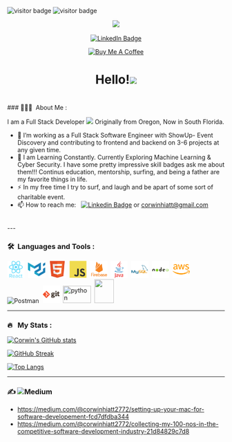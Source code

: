  ![visitor badge](https://visitor-badge.imlete.cn/?id=github.CorwinHiatt.visitor-badge) 
 ![visitor badge](https://visitor-badge.imlete.cn/?id=github.CorwinHiatt.visitor-badge&labelColor=f00)

<p align="center"><img src="https://media.giphy.com/media/M9gbBd9nbDrOTu1Mqx/giphy.gif" width="100"/></p>
<p align="center">
<a href="https://www.linkedin.com/in/corwinhiatt"><img src="https://img.shields.io/badge/LinkedIn-blue?style=for-the-badge&logo=linkedin&logoColor=white" alt="LinkedIn Badge"></a>
</p>
<p align="center">
<a href="https://www.buymeacoffee.com/corwinhiatt" target="_blank"><img src="https://cdn.buymeacoffee.com/buttons/default-orange.png" alt="Buy Me A Coffee" height="41" width="174"></a>
</p>


<h1 align="center">Hello!<img src="https://media.giphy.com/media/hvRJCLFzcasrR4ia7z/giphy.gif" width="40"></h1>

<h1 src="https://giphy.com/embed/vqxviVfqGAa14SgeiC" width="480" height="480" ></h1>
### 👨🏽‍💻 &nbsp;About Me :

I am a Full Stack Developer <img src="https://media.giphy.com/media/WUlplcMpOCEmTGBtBW/giphy.gif" width="30"> Originally from Oregon, Now in South Florida.

- 🔭 I’m working as a Full Stack Software Engineer with ShowUp- Event Discovery and contributing to frontend and backend on 3-6 projects at any given time.
- 🌱 I am Learning Constantly. Currently Exploring Machine Learning & Cyber Security. I have some pretty impressive skill badges ask me about them!!! Continus education, mentorship, surfing, and being a father are my favorite things in life. 
- ⚡ In my free time I try to surf, and laugh and be apart of some sort of charitable event. 
- 📫 How to reach me: &nbsp; [![Linkedin Badge](https://img.shields.io/badge/-Corwin-blue?style=flat&logo=Linkedin&logoColor=white)](https://www.linkedin.com/in/corwinhiatt) or corwinhiatt@gmail.com
</br>
---

### 🛠 &nbsp;Languages and Tools :

<p>
<img src="https://github.com/devicons/devicon/blob/master/icons/react/react-original-wordmark.svg" title="React" alt="React" width="40" height="40"/>&nbsp;
<img src="https://github.com/devicons/devicon/blob/master/icons/materialui/materialui-original.svg" title="Material UI" alt="Material UI" width="40" height="40"/>&nbsp;
<img src="https://github.com/devicons/devicon/blob/master/icons/html5/html5-original.svg" title="HTML5" alt="HTML" width="40" height="40"/>&nbsp;
<img src="https://github.com/devicons/devicon/blob/master/icons/javascript/javascript-original.svg" title="JavaScript" alt="JavaScript" width="40" height="40"/>&nbsp;
<img src="https://github.com/devicons/devicon/blob/master/icons/firebase/firebase-plain-wordmark.svg" title="Firebase" alt="Firebase" width="40" height="40"/>&nbsp;
<img src="https://github.com/devicons/devicon/blob/master/icons/java/java-original-wordmark.svg" title="Java" **alt="Java" width="40" height="40"/>&nbsp;
<img src="https://github.com/devicons/devicon/blob/master/icons/mysql/mysql-original-wordmark.svg" title="MySQL"  alt="MySQL" width="40" height="40"/>&nbsp;
<img src="https://github.com/devicons/devicon/blob/master/icons/nodejs/nodejs-original-wordmark.svg" title="NodeJS" alt="NodeJS" width="40" height="40"/>&nbsp;
<img src="https://github.com/devicons/devicon/blob/master/icons/amazonwebservices/amazonwebservices-plain-wordmark.svg" title="AWS" alt="AWS" width="40" height="40"/>&nbsp;
<img src="https://www.vectorlogo.zone/logos/getpostman/getpostman-icon.svg" title="Postman"  alt="Postman" width="40" height="40"/>&nbsp;
<img src="https://github.com/devicons/devicon/blob/master/icons/git/git-original-wordmark.svg" title="Git" **alt="Git" width="40" height="40"/>&nbsp;
<img src="https://img.shields.io/badge/Python-3776AB.svg?style=for-the-badge&logo=Python&logoColor=white"  title="python" **alt="python" width="65" height="40"/>&nbsp;	
<img src="https://user-images.githubusercontent.com/115106267/224781779-02bcf81a-66dd-4e41-bfb3-334b4d91aa61.png" width="45" height="55"/>&nbsp;	

</p>

<!-- another one super busy my computers really messed up
-->
<!-- -->
	
---

### 🔥 &nbsp; My Stats :
[![Corwin's GitHub stats](https://github-readme-stats.vercel.app/api?username=CorwinHiatt&hide=,prs,issues,contribs&layout=compact&theme=vision-friendly-dark)](https://github.com/anuraghazra/github-readme-stats)


<!-- now corwins to keep streak -->

[![GitHub Streak](https://streak-stats.demolab.com/?user=CorwinHiatt&theme=dark)](https://git.io/streak-stats)

[![Top Langs](https://github-readme-stats.vercel.app/api/top-langs/?username=CorwinHiatt&layout=compact&theme=vision-friendly-dark)](https://github.com/CorwinHiatt/github-readme-stats&count_private=!true)

 
---

### ✍️ ![Medium](https://img.shields.io/badge/Medium-12100E?style=for-the-badge&logo=medium&logoColor=white)
- https://medium.com/@corwinhiatt2772/setting-up-your-mac-for-software-developement-fcd7dfdba344
- https://medium.com/@corwinhiatt2772/collecting-my-100-nos-in-the-competitive-software-development-industry-21d84829c7d8
